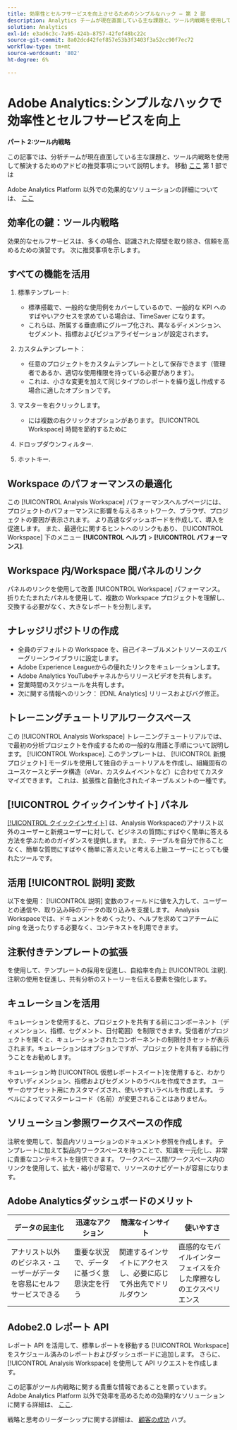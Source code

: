 ```yaml
---
title: 効率性とセルフサービスを向上させるためのシンプルなハック — 第 2 部
description: Analytics チームが現在直面している主な課題と、ツール内戦略を使用して解決するための推奨事項について説明します。
solution: Analytics
exl-id: e3ad6c3c-7a95-424b-8757-42fef48bc22c
source-git-commit: 8a02dcd42fef857e53b3f3403f3a52cc90f7ec72
workflow-type: tm+mt
source-wordcount: '802'
ht-degree: 6%

---
```


# Adobe Analytics:シンプルなハックで効率性とセルフサービスを向上

**パート 2:ツール内戦略**

この記事では、分析チームが現在直面している主な課題と、ツール内戦略を使用して解決するためのアドビの推奨事項について説明します。 移動 [ここ](/help/strategy/analytics-simple-hacks-for-efficiency-part-one.md) 第 1 部では

Adobe Analytics Platform 以外での効果的なソリューションの詳細については、 [ここ](https://docs.google.com/document/d/1fSrC/_yHW04K61K0Phe4dtg1nCU4jDsqrHWc8KVvsJWk/edit?usp=sharing)

## 効率化の鍵：ツール内戦略

効果的なセルフサービスは、多くの場合、認識された障壁を取り除き、信頼を高めるための演習です。 次に推奨事項を示します。

## すべての機能を活用

1. 標準テンプレート:

   * 標準搭載で、一般的な使用例をカバーしているので、一般的な KPI へのすばやいアクセスを求めている場合は、TimeSaver になります。
   * これらは、所属する垂直順にグループ化され、異なるディメンション、セグメント、指標およびビジュアライゼーションが設定されます。

1. カスタムテンプレート：

   * 任意のプロジェクトをカスタムテンプレートとして保存できます（管理者であるか、適切な使用権限を持っている必要があります）。
   * これは、小さな変更を加えて同じタイプのレポートを繰り返し作成する場合に適したオプションです。

1. マスターを右クリックします。

   * には複数の右クリックオプションがあります。 [!UICONTROL Workspace] 時間を節約するために

1. ドロップダウンフィルター.

1. ホットキー.

## Workspace のパフォーマンスの最適化

この [!UICONTROL Analysis Workspace] パフォーマンスヘルプページには、プロジェクトのパフォーマンスに影響を与えるネットワーク、ブラウザ、プロジェクトの要因が表示されます。 より高速なダッシュボードを作成して、導入を促進します。 また、最適化に関するヒントへのリンクもあり、 [!UICONTROL Workspace] 下のメニュー **[!UICONTROL ヘルプ]** > **[!UICONTROL パフォーマンス]**.

## Workspace 内/Workspace 間パネルのリンク

パネルのリンクを使用して改善 [!UICONTROL Workspace] パフォーマンス。 折りたたまれたパネルを使用して、複数の Workspace プロジェクトを理解し、交換する必要がなく、大きなレポートを分割します。

## ナレッジリポジトリの作成

* 全員のデフォルトの Workspace を、自己イネーブルメントリソースのエバーグリーンライブラリに設定します。
* Adobe Experience Leagueからの優れたリンクをキュレーションします。
* Adobe Analytics YouTubeチャネルからリリースビデオを共有します。
* 営業時間のスケジュールを共有します。
* 次に関する情報へのリンク： [!DNL Analytics] リリースおよびバグ修正。

## トレーニングチュートリアルワークスペース

この [!UICONTROL Analysis Workspace] トレーニングチュートリアルでは、で最初の分析プロジェクトを作成するための一般的な用語と手順について説明します。 [!UICONTROL Workspace]. このテンプレートは、 [!UICONTROL 新規プロジェクト] モーダルを使用して独自のチュートリアルを作成し、組織固有のユースケースとデータ構造（eVar、カスタムイベントなど）に合わせてカスタマイズできます。 これは、拡張性と自動化されたイネーブルメントの一種です。

## [!UICONTROL クイックインサイト] パネル

[[!UICONTROL クイックインサイト]](https://experienceleague.adobe.com/docs/analytics/analyze/analysis-workspace/panels/quickinsight.html?lang=en) は、Analysis Workspaceのアナリスト以外のユーザーと新規ユーザーに対して、ビジネスの質問にすばやく簡単に答える方法を学ぶためのガイダンスを提供します。 また、テーブルを自分で作ることなく、簡単な質問にすばやく簡単に答えたいと考える上級ユーザーにとっても優れたツールです。

## 活用 [!UICONTROL 説明] 変数

以下を使用： [!UICONTROL 説明] 変数のフィールドに値を入力して、ユーザーとの通信や、取り込み時のデータの取り込みを支援します。 Analysis Workspaceでは、ドキュメントをめくったり、ヘルプを求めてコアチームに ping を送ったりする必要なく、コンテキストを利用できます。

## 注釈付きテンプレートの拡張

を使用して、テンプレートの採用を促進し、自給率を向上 [!UICONTROL 注釈]. 注釈の使用を促進し、共有分析のストーリーを伝える要素を強化します。

## キュレーションを活用

キュレーションを使用すると、プロジェクトを共有する前にコンポーネント（ディメンション、指標、セグメント、日付範囲）を制限できます。受信者がプロジェクトを開くと、キュレーションされたコンポーネントの制限付きセットが表示されます。キュレーションはオプションですが、プロジェクトを共有する前に行うことをお勧めします。

キュレーション時 [!UICONTROL 仮想レポートスイート]を使用すると、わかりやすいディメンション、指標およびセグメントのラベルを作成できます。 ユーザーのサブセット用にカスタマイズされ、使いやすいラベルを作成します。 ラベルによってマスターレコード（名前）が変更されることはありません。

## ソリューション参照ワークスペースの作成

注釈を使用して、製品内ソリューションのドキュメント参照を作成します。 テンプレートに加えて製品内ワークスペースを持つことで、知識を一元化し、非常に貴重なコンテキストを提供できます。 ワークスペース間/ワークスペース内のリンクを使用して、拡大・縮小が容易で、リソースのナビゲートが容易になります。

## Adobe Analyticsダッシュボードのメリット

| データの民主化 | 迅速なアクション | 簡潔なインサイト | 使いやすさ |
| --- | --- | --- | --- |
| アナリスト以外のビジネス・ユーザーがデータを容易にセルフサービスできる | 重要な状況で、データに基づく意思決定を行う | 関連するインサイトにアクセスし、必要に応じて外出先でドリルダウン | 直感的なモバイルインターフェイスを介した摩擦なしのエクスペリエンス |

## Adobe2.0 レポート API

レポート API を活用して、標準レポートを移動する [!UICONTROL Workspace] をスケジュール済みのレポートおよびダッシュボードに追加します。 さらに、 [!UICONTROL Analysis Workspace] を使用して API リクエストを作成します。

この記事がツール内戦略に関する貴重な情報であることを願っています。 Adobe Analytics Platform 以外で効率を高めるための効果的なソリューションに関する詳細は、 [ここ](https://docs.google.com/document/d/1fSrC/_yHW04K61K0Phe4dtg1nCU4jDsqrHWc8KVvsJWk/edit?usp=sharing).

戦略と思考のリーダーシップに関する詳細は、 [顧客の成功](https://experienceleague.corp.adobe.com/docs/customer-success/customer-success/overview.html) ハブ。
